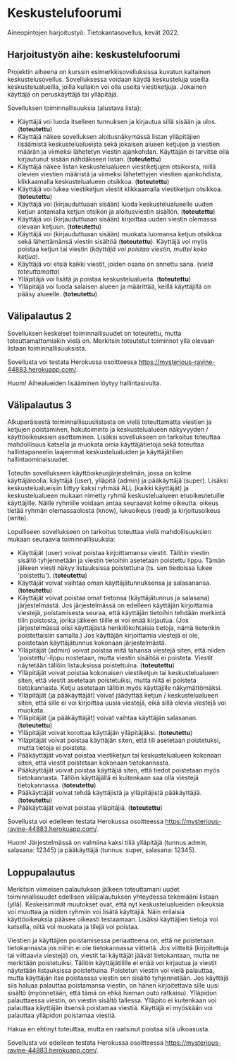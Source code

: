 # Keskustelufoorumi

Aineopintojen harjoitustyö: Tietokantasovellus, kevät 2022.

## Harjoitustyön aihe: keskustelufoorumi

Projektin aiheena on kurssin esimerkkisovelluksissa kuvatun kaltainen keskustelusovellus. Sovelluksessa voidaan käydä keskusteluja useilla keskustelualueilla, joilla kullakin voi olla useita viestiketjuja. Jokainen käyttäjä on peruskäyttäjä tai ylläpitäjä.

Sovelluksen toiminnallisuuksia (alustava lista):

* Käyttäjä voi luoda itselleen tunnuksen ja kirjautua sillä sisään ja ulos. (**toteutettu**)
* Käyttäjä näkee sovelluksen aloitusnäkymässä listan ylläpitäjien lisäämistä keskustelualueista sekä jokaisen alueen ketjujen ja viestien määrän ja viimeksi lähetetyn viestin ajankohdan. Käyttäjän ei tarvitse olla kirjautunut sisään nähdäkseen listan. (**toteutettu**)
* Käyttäjä näkee listan keskustelualueen viestiketjujen otsikoista, niillä olevien viestien määristä ja viimeksi lähetettyjen viestien ajankohdista, klikkaamalla keskustelualueen otsikkoa. (**toteutettu**)
* Käyttäjä voi lukea viestiketjun viestit klikkaamalla viestiketjun otsikkoa. (**toteutettu**)
* Käyttäjä voi (kirjauduttuaan sisään) luoda keskustelualueelle uuden ketjun antamalla ketjun otsikon ja aloitusviestin sisällön. (**toteutettu**)
* Käyttäjä voi (kirjauduttuaan sisään) kirjoittaa uuden viestin olemassa olevaan ketjuun. (**toteutettu**)
* Käyttäjä voi (kirjauduttuaan sisään) muokata luomansa ketjun otsikkoa sekä lähettämänsä viestin sisältöä (**toteutettu**). Käyttäjä voi myös poistaa ketjun tai viestin (*käyttäjä voi poistaa viestin, muttei koko ketjua*).
* Käyttäjä voi etsiä kaikki viestit, joiden osana on annettu sana. (*vielä toteuttamatta*)
* Ylläpitäjä voi lisätä ja poistaa keskustelualueita. (**toteutettu**)
* Ylläpitäjä voi luoda salaisen alueen ja määrittää, keillä käyttäjillä on pääsy alueelle. (**toteutettu**)

## Välipalautus 2

Sovelluksen keskeiset toiminnallisuudet on toteutettu, mutta toteuttamattomiakin vielä on. Merkitsin toteutetut toiminnot yllä olevaan listaan toiminnallisuuksista.

Sovellusta voi testata Herokussa osoitteessa https://mysterious-ravine-44883.herokuapp.com/.

Huom! Aihealueiden lisääminen löytyy hallintasivulta.

## Välipalautus 3

Alkuperäisestä toiminnallisuuslistasta on vielä toteuttamatta viestien ja ketjujen poistaminen, hakutoiminto ja keskustelualueen näkyvyyden / käyttöoikeuksien asettaminen. Lisäksi sovellukseen on tarkoitus toteuttaa mahdollisuus katsella ja muokata omia käyttäjätietoja sekä toteuttaa hallintapaneelin laajemmat keskustelualuiden ja käyttäjätilien hallintaominaisuudet.

Toteutin sovellukseen käyttöoikeusjärjestelmän, jossa on kolme käyttäjäroolia: käyttäjä (user), ylläpitä (admin) ja pääkäyttäjä (super). Lisäksi keskustelualueisiin liittyy kaksi ryhmää ALL (kaikki käyttäjät) ja keskustelualueen mukaan nimetty ryhmä keskustelualueen etuoikeutetuille käyttäjille. Näille ryhmille voidaan antaa seuraavat kolme oikeutta: oikeus tietää ryhmän olemassaolosta (know), lukuoikeus (read) ja kirjoitusoikeus (write).

Lopulliseen sovellukseen on tarkoitus toteuttaa vielä mahdollisuuksien mukaan seuraavia toiminnallisuuksia:

* Käyttäjät (user) voivat poistaa kirjoittamansa viestit. Tällöin viestin sisältö tyhjennetään ja viestin tietoihin asetetaan poistettu lippu. Tämän jälkeen viesti näkyy listauksissa poistettuna (ts. sen tiedoissa lukee 'poistettu'). (**toteutettu**)
* Käyttäjät voivat vaihtaa oman käyttäjätunnuksensa ja salasanansa. (**toteutettu**)
* Käyttäjät voivat poistaa omat tietonsa (käyttäjätunnus ja salasana) järjestelmästä. Jos järjestelmässä on edelleen käyttäjän kirjoittamia viestejä, poistamisesta seuraa, että käyttäjän tietoihin tehdään merkintä tilin poistosta, jonka jälkeen tilille ei voi enää kirjautua. (Jos järjestelmässä olisi käyttäjästä henkilökohtaisia tietoja, nämä tietenkin poistettaisiin samalla.) Jos käyttäjän kirjoittamia viestejä ei ole, poistetaan käyttäjätunnus kokonaan järjestelmästä.
* Ylläpitäjät (admin) voivat poistaa mitä tahansa viestejä siten, että niiden 'poistettu'-lippu nostetaan, mutta viestin sisältöä ei poisteta. Viestit näytetään tällöin listauksissa poistettuina. (**toteutettu**)
* Ylläpitäjät voivat poistaa kokonaisen viestiketjun tai keskustelualueen siten, että viestit asetetaan poistetuiksi, mutta niitä ei poisteta tietokannasta. Ketju asetetaan tällöin myös käyttäjille näkymättömäksi.
* Ylläpitäjät (ja pääkäyttäjät) voivat jäädyttää ketjun / keskustelualueen siten, että sille ei voi kirjoittaa uusia viestejä, eikä sillä olevia viestejä voi muokata.
* Ylläpitäjät (ja pääkäyttäjät) voivat vaihtaa käyttäjän salasanan. (**toteutettu**)
* Ylläpitäjät voivat korottaa käyttäjän ylläpitäjäksi. (**toteutettu**)
* Ylläpitäjät voivat poistaa käyttäjän siten, että tili asetetaan poistetuksi, mutta tietoja ei poisteta. 
* Pääkäyttäjät voivat poistaa viestiketjun tai keskustelualueen kokonaan siten, että viestit poistetaan kokonaan tietokannasta.
* Pääkäyttäjät voivat poistaa käyttäjiä siten, että tiedot poistetaan myös tietokannasta. Tällöin käyttäjällä ei kuitenkaan saa olla viestejä tietokannassa. (**toteutettu**)
* Pääkäyttäjät voivat tehdä käyttäjistä ja ylläpitäjistä pääkäyttäjiä. (**toteutettu**)
* Pääkäyttäjät voivat poistaa ylläpitäjiä. (**toteutettu**)

Sovellusta voi edelleen testata Herokussa osoitteessa https://mysterious-ravine-44883.herokuapp.com/.

Huom! Järjestelmässä on valmiina kaksi tiliä ylläpitäjä (tunnus:admin, salasana: 12345) ja pääkäyttäjä (tunnus: super, salasana: 12345).

## Loppupalautus

Merkitsin viimeisen palautuksen jälkeen toteuttamani uudet toiminnallisuudet edellisen välipalautuksen yhteydessä tekemääni listaan (yllä). Keskeisimmät muutokset ovat, että nyt keskustelualueiden oikeuksia voi muuttaa ja niiden ryhmiin voi lisätä käyttäjiä. Näin erilaisia käyttöoikeuksia pääsee oikeasti testaamaan. Lisäksi käyttäjien tietoja voi katsella, niitä voi muokata ja tilejä voi poistaa.

Viestien ja käyttäjien poistamisessa periaatteena on, että ne poistetaan tietokannasta jos niihin ei ole tietokannassa viitteitä. Jos viitteitä (kirjoitettuja tai viittaavia viestejä) on, viestit tai käyttäjät jäävät tietokantaan, mutta ne merkitään poistetuiksi. Tällöin käyttäjätilille ei enää voi kirjautua ja viestit näytetään listauksissa poistettuina. Poistetun viestin voi vielä palauttaa, mutta käyttäjän itse poistaessa viestin sen sisältö tyhjennetään. Jos käyttäjä siis haluaa palauttaa poistamansa viestin, on hänen kirjoitettava sille uusi sisältö (myönnetään, että tämä on ehkä hieman outo ratkaisu). Ylläpidon palauttaessa viestin, on viestin sisältö tallessa. Ylläpito ei kuitenkaan voi palauttaa käyttäjän itsensä poistamaa viestiä. Käyttäjä ei myöskään voi palauttaa ylläpidon poistamaa viestiä.

Hakua en ehtinyt toteuttaa, mutta en raatsinut poistaa sitä ulkoasusta.

Sovellusta voi edelleen testata Herokussa osoitteessa https://mysterious-ravine-44883.herokuapp.com/.
